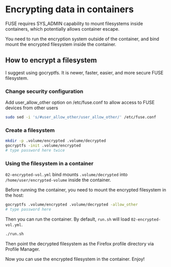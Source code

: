 # Encrypting data in containers

FUSE requires SYS_ADMIN capability to mount filesystems inside containers, which potentially allows container escape.

You need to run the encryption system outside of the container, and bind mount the encrypted filesystem inside the container.

## How to encrypt a filesystem

I suggest using gocryptfs. It is newer, faster, easier, and more secure FUSE filesystem.

### Change security configuration

Add user_allow_other option on /etc/fuse.conf to allow access to FUSE devices from other users

```bash
sudo sed -i 's/#user_allow_other/user_allow_other/' /etc/fuse.conf
```

### Create a filesystem

```bash
mkdir -p .volume/encrypted .volume/decrypted
gocryptfs -init .volume/encrypted
# type password here twice
```

### Using the filesystem in a container

`02-encrypted-vol.yml` bind mounts `.volume/decrypted` into `/home/user/encrypted-volume` inside the container.

Before running the container, you need to mount the encrypted filesystem in the host:

```bash
gocryptfs .volume/encrypted .volume/decrypted -allow_other
# type password here
```

Then you can run the container.
By default, `run.sh` will load `02-encrypted-vol.yml`.

```bash
./run.sh
```

Then point the decrypted filesystem as the Firefox profile directory via Profile Manager.

Now you can use the encrypted filesystem in the container. Enjoy!
